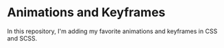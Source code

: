 # Animations and Keyframes

In this repository, I'm adding my favorite animations and keyframes in CSS and SCSS.
